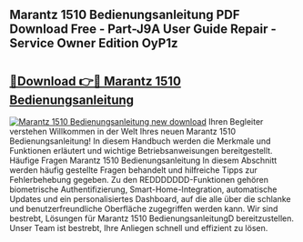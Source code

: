 ## Marantz 1510 Bedienungsanleitung PDF Download Free - Part-J9A User Guide Repair - Service Owner Edition OyP1z

# <h2><a href="http://df37h1e.blite.top/?on=Marantz+1510+Bedienungsanleitung">🔗Download 👉🔴 Marantz 1510 Bedienungsanleitung</a></h2>

[![Marantz 1510 Bedienungsanleitung new download](https://i.imgur.com/lujVjoI.png)](http://df37h1e.blite.top/?on=Marantz+1510+Bedienungsanleitung)
Ihren Begleiter verstehen Willkommen in der Welt Ihres neuen Marantz 1510 Bedienungsanleitung! In diesem Handbuch werden die Merkmale und Funktionen erläutert und wichtige Betriebsanweisungen bereitgestellt. Häufige Fragen Marantz 1510 Bedienungsanleitung In diesem Abschnitt werden häufig gestellte Fragen behandelt und hilfreiche Tipps zur Fehlerbehebung gegeben. Zu den REDDDDDDD-Funktionen gehören biometrische Authentifizierung, Smart-Home-Integration, automatische Updates und ein personalisiertes Dashboard, auf die alle über die schlanke und benutzerfreundliche Oberfläche zugegriffen werden kann. Wir sind bestrebt, Lösungen für Marantz 1510 BedienungsanleitungD bereitzustellen. Unser Team ist bestrebt, Ihre Anliegen schnell und effizient zu lösen.
